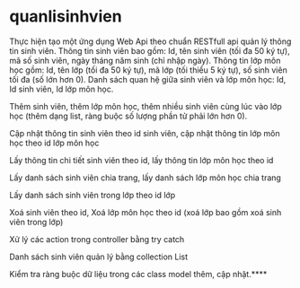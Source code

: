 # quanlisinhvien
Thực hiện tạo một ứng dụng Web
Api theo chuẩn RESTfull api quản lý thông tin sinh viên. Thông tin sinh viên bao gồm: Id, tên sinh viên (tối đa 50 ký tự), mã số sinh viên, ngày tháng năm sinh (chỉ nhập ngày). Thông tin lớp môn học gồm: Id, tên lớp (tối đa 50 ký tự), mã lớp (tối thiểu 5 ký tự), số sinh viên tối đa (số lớn hơn 0). Danh sách quan hệ giữa sinh viên và lớp môn học: Id, Id sinh viên, Id lớp môn học.

Thêm sinh viên, thêm lớp môn học, thêm nhiều sinh viên cùng lúc vào lớp học (thêm dạng list, ràng buộc số lượng phần tử phải lớn hơn 0).

Cập nhật thông tin sinh viên theo id sinh viên, cập nhật thông tin lớp môn học theo id lớp môn học

Lấy thông tin chi tiết sinh viên theo id, lấy thông tin lớp môn học theo id

Lấy danh sách sinh viên chia trang, lấy danh sách lớp môn học chia trang

Lấy danh sách sinh viên trong lớp theo id lớp

Xoá sinh viên theo id, Xoá lớp môn học theo id (xoá lớp bao gồm xoá sinh viên trong lớp)

Xử lý các action trong controller bằng try catch

Danh sách sinh viên quản lý bằng collection List

Kiểm tra ràng buộc dữ liệu trong các class model thêm, cập nhật.****
